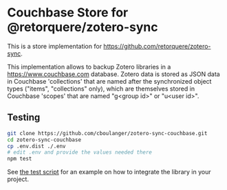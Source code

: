 # Couchbase  Store for @retorquere/zotero-sync

This is a store implementation for https://github.com/retorquere/zotero-sync.

This implementation allows to backup Zotero libraries in a
https://www.couchbase.com database. Zotero data is stored as JSON data in
Couchbase 'collections' that are named after the synchronized object types
("items", "collections" only), which are themselves stored in Couchbase 'scopes'
that are named "g\<group id>" or "u\<user id>".

## Testing

```bash
git clone https://github.com/cboulanger/zotero-sync-couchbase.git
cd zotero-sync-couchbase
cp .env.dist ./.env
# edit .env and provide the values needed there
npm test
```

See [the test script](test.ts) for an example on how to integrate the library in your project.
